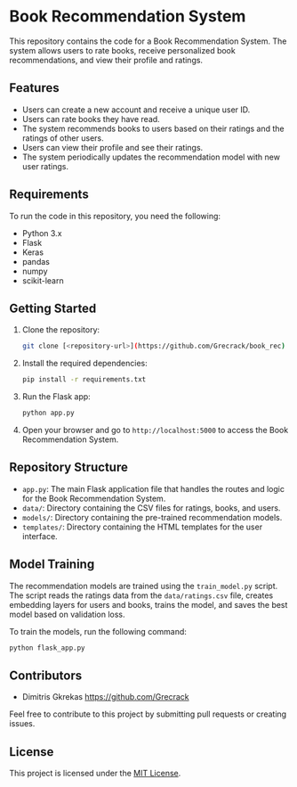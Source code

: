 # Book Recommendation System

This repository contains the code for a Book Recommendation System. The system allows users to rate books, receive personalized book recommendations, and view their profile and ratings.

## Features

- Users can create a new account and receive a unique user ID.
- Users can rate books they have read.
- The system recommends books to users based on their ratings and the ratings of other users.
- Users can view their profile and see their ratings.
- The system periodically updates the recommendation model with new user ratings.

## Requirements

To run the code in this repository, you need the following:

- Python 3.x
- Flask
- Keras
- pandas
- numpy
- scikit-learn

## Getting Started

1. Clone the repository:

   ```bash
   git clone [<repository-url>](https://github.com/Grecrack/book_rec)
   ```

2. Install the required dependencies:

   ```bash
   pip install -r requirements.txt
   ```

3. Run the Flask app:

   ```bash
   python app.py
   ```

4. Open your browser and go to `http://localhost:5000` to access the Book Recommendation System.

## Repository Structure

- `app.py`: The main Flask application file that handles the routes and logic for the Book Recommendation System.
- `data/`: Directory containing the CSV files for ratings, books, and users.
- `models/`: Directory containing the pre-trained recommendation models.
- `templates/`: Directory containing the HTML templates for the user interface.

## Model Training

The recommendation models are trained using the `train_model.py` script. The script reads the ratings data from the `data/ratings.csv` file, creates embedding layers for users and books, trains the model, and saves the best model based on validation loss.

To train the models, run the following command:

```bash
python flask_app.py
```

## Contributors

- Dimitris Gkrekas https://github.com/Grecrack

Feel free to contribute to this project by submitting pull requests or creating issues.

## License

This project is licensed under the [MIT License](LICENSE).
```


